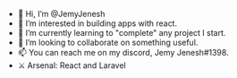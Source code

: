 - 👋 Hi, I’m @JemyJenesh
- 👀 I’m interested in building apps with react.
- 🌱 I’m currently learning to "complete" any project I start.
- 💞️ I’m looking to collaborate on something useful.
- 📫 You can reach me on my discord, Jemy Jenesh#1398.
- &#9876; Arsenal: React and Laravel

<!---
JemyJenesh/JemyJenesh is a ✨ special ✨ repository because its `README.md` (this file) appears on your GitHub profile.
You can click the Preview link to take a look at your changes.
--->
